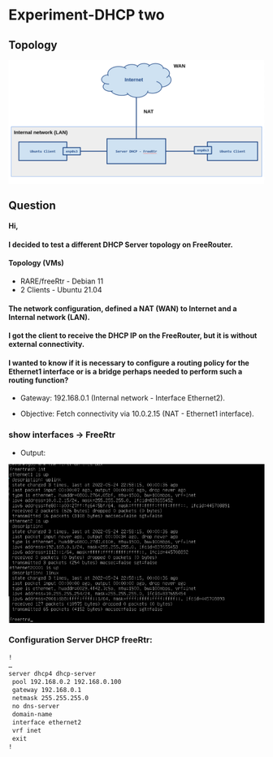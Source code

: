 # Experiment-DHCP two

## Topology

<div style='display: inline-block'>
   <img align="center" alt="Python" src='img-topology/topology.png' />
</div>
 
</br>
 
## Question 

#### Hi,
#### I decided to test a different DHCP Server topology on FreeRouter. 
#### Topology (VMs)
- RARE/freeRtr - Debian 11
- 2 Clients - Ubuntu 21.04

#### The network configuration, defined a NAT (WAN) to Internet and a Internal network (LAN).

#### I got the client to receive the DHCP IP on the FreeRouter, but it is without external connectivity.

#### I wanted to know if it is necessary to configure a routing policy for the Ethernet1 interface or is a bridge perhaps needed to perform such a routing function?

- Gateway: 192.168.0.1 (Internal network - Interface Ethernet2).

- Objective: Fetch connectivity via 10.0.2.15 (NAT - Ethernet1 interface).

### show interfaces -> FreeRtr
- Output:
<div style='display: inline-block'>
   <img align="center" alt="Python" src='img-topology/img-sh-int.png' />
</div>

</br>

### Configuration Server DHCP freeRtr:
```
!
…
server dhcp4 dhcp-server
 pool 192.168.0.2 192.168.0.100
 gateway 192.168.0.1
 netmask 255.255.255.0
 no dns-server
 domain-name 
 interface ethernet2
 vrf inet
 exit
!
```
